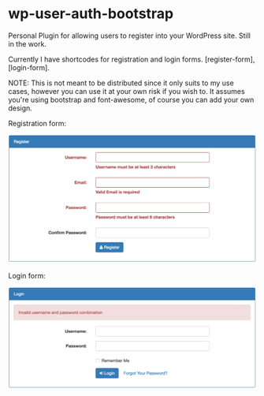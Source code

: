 # wp-user-auth-bootstrap
Personal Plugin for allowing users to register into your WordPress site. Still in the work.

Currently I have shortcodes for registration and login forms. [register-form], [login-form].

NOTE: This is not meant to be distributed since it only suits to my use cases, however you can use it at your own risk if you wish to. It assumes you're using bootstrap and font-awesome, of course you can add your own design.  

Registration form:

![register](screenshots/register.png)

Login form:

![login](screenshots/login.png)
